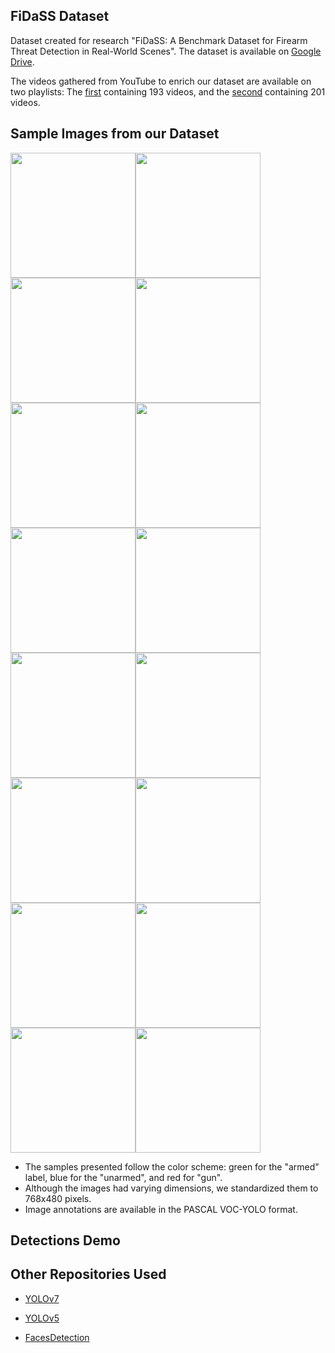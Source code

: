 ## FiDaSS Dataset

Dataset created for research "FiDaSS: A Benchmark Dataset for Firearm Threat Detection in Real-World Scenes".
The dataset is available on [Google Drive](https://bit.ly/3nLP8YG).

The videos gathered from YouTube to enrich our dataset are available on two playlists:
The [first](https://www.youtube.com/playlist?list=PLnq5fLsdu5RqPUGq3r4rgyY5m_pM9h3HB) containing 193 videos, and the
[second](https://www.youtube.com/playlist?list=PLnq5fLsdu5RrVUoLyilkkiL3bvTPr5-VK) containing 201 videos.

## Sample Images from our Dataset

<img src="/DatasetSamples/sample00.png" width=200><img src="/DatasetSamples/sample01.png" width=200><img src="/DatasetSamples/sample02.png" width=200><img src="/DatasetSamples/sample03.png" width=200><br/>
<img src="/DatasetSamples/sample04.png" width=200><img src="/DatasetSamples/sample05.png" width=200><img src="/DatasetSamples/sample06.png" width=200><img src="/DatasetSamples/sample07.png" width=200><br/>
<img src="/DatasetSamples/sample08.png" width=200><img src="/DatasetSamples/sample09.png" width=200><img src="/DatasetSamples/sample10.png" width=200><img src="/DatasetSamples/sample11.png" width=200><br/>
<img src="/DatasetSamples/sample12.png" width=200><img src="/DatasetSamples/sample13.png" width=200><img src="/DatasetSamples/sample14.png" width=200><img src="/DatasetSamples/sample15.png" width=200><br/>

- The samples presented follow the color scheme: green for the "armed" label, blue for the "unarmed", and red for "gun".
- Although the images had varying dimensions, we standardized them to 768x480 pixels.
- Image annotations are available in the PASCAL VOC-YOLO format.

## Detections Demo



## Other Repositories Used

- [YOLOv7](https://github.com/WongKinYiu/yolov7)

- [YOLOv5](https://github.com/ultralytics/yolov5)

- [FacesDetection](https://github.com/Tencent/FaceDetection-DSFD)